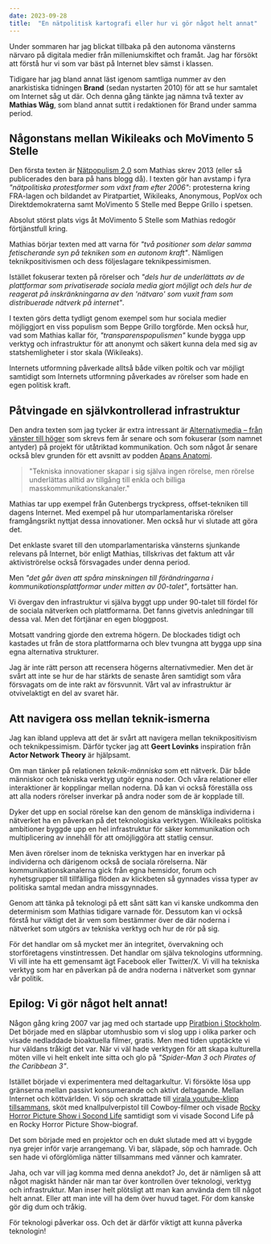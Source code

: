 ```yaml
---
date: 2023-09-28
title:  "En nätpolitisk kartografi eller hur vi gör något helt annat"
---
```

Under sommaren har jag blickat tillbaka på den autonoma vänsterns närvaro på digitala medier från milleniumskiftet och framåt. Jag har försökt att förstå hur vi som var bäst på Internet blev sämst i klassen.

Tidigare har jag bland annat läst igenom samtliga nummer av den anarkistiska tidningen **Brand** (sedan nystarten 2010) för att se hur samtalet om Internet såg ut där. Och denna gång tänkte jag nämna två texter av **Mathias Wåg**, som bland annat suttit i redaktionen för Brand under samma period.

## Någonstans mellan Wikileaks och  MoVimento 5 Stelle 

Den första texten är [Nätpopulism 2.0](https://guldfiske.se/2013/02/18/natpopulism-2-0/) som Mathias skrev 2013 (eller så publicerades den bara på hans blogg då). I texten gör han avstamp i fyra *"nätpolitiska protestformer som växt fram efter 2006"*: protesterna kring FRA-lagen och bildandet av Piratpartiet, Wikileaks, Anonymous, PopVox och Direktdemokraterna samt MoVimento 5 Stelle med Beppe Grillo i spetsen. 

Absolut störst plats vigs åt MoVimento 5 Stelle som Mathias redogör förtjänstfull kring.

Mathias börjar texten med att varna för *"två positioner som delar samma fetischerande syn på tekniken som en autonom kraft"*. Nämligen teknikpositivismen och dess följeslagare teknikpessimismen.

Istället fokuserar texten på rörelser och *"dels hur de underlättats av de plattformar som privatiserade sociala media gjort möjligt och dels hur de reagerat på inskränkningarna av den 'nätvaro' som vuxit fram som distribuerade nätverk på internet"*.

I texten görs detta tydligt genom exempel som hur sociala medier möjliggjort en viss populism som Beppe Grillo torgförde. Men också hur, vad som Mathias kallar för, *"transparenspopulismen"* kunde bygga upp verktyg och infrastruktur för att anonymt och säkert kunna dela med sig av statshemligheter i stor skala (Wikileaks).

Internets utformning påverkade alltså både vilken poltik och var möjligt samtidigt som Internets utformning påverkades av rörelser som hade en egen politisk kraft.

## Påtvingade en självkontrollerad infrastruktur

Den andra texten som jag tycker är extra intressant är [Alternativmedia – från vänster till höger](https://guldfiske.se/2017/04/26/alternativmedia-fran-vanster-till-hoger/) som skrevs fem år senare och som fokuserar (som namnet antyder) på projekt för utåtriktad kommunikation. Och som något år senare också blev grunden för ett avsnitt av podden [Apans Anatomi](https://tidningenbrand.se/2018/11/22/bli-media-i-kontrarevolutionens-tid/).

> "Tekniska innovationer skapar i sig själva ingen rörelse, men rörelse underlättas alltid av tillgång till enkla och billiga masskommunikationskanaler."

Mathias tar upp exempel från Gutenbergs tryckpress, offset-tekniken till dagens Internet. Med exempel på hur utomparlamentariska rörelser framgångsrikt nyttjat dessa innovationer. Men också hur vi slutade att göra det.

Det enklaste svaret till den utomparlamentariska vänsterns sjunkande relevans på Internet, bör enligt Mathias, tillskrivas det faktum att vår aktiviströrelse också försvagades under denna period.

Men *"det går även att spåra minskningen till förändringarna i kommunikationsplattformar under mitten av 00-talet"*, fortsätter han.

Vi övergav den infrastruktur vi själva byggt upp under 90-talet till fördel för de sociala nätverken och plattformarna. Det fanns givetvis anledningar till dessa val. Men det förtjänar en egen bloggpost.

Motsatt vandring gjorde den extrema högern. De blockades tidigt och kastades ut från de stora plattformarna och blev tvungna att bygga upp sina egna alternativa strukturer.

Jag är inte rätt person att recensera högerns alternativmedier. Men det är svårt att inte se hur de har stärkts de senaste åren samtidigt som våra försvagats om de inte rakt av försvunnit. Vårt val av infrastruktur är otvivelaktigt en del av svaret här.

## Att navigera oss mellan teknik-ismerna

Jag kan ibland uppleva att det är svårt att navigera mellan teknikpositivism och teknikpessimism. Därför tycker jag att **Geert Lovinks** inspiration från **Actor Network Theory** är hjälpsamt.

Om man tänker på relationen *teknik-människa* som ett nätverk. Där både människor och tekniska verktyg utgör egna noder. Och våra relationer eller interaktioner är kopplingar mellan noderna. Då kan vi också föreställa oss att alla noders rörelser inverkar på andra noder som de är kopplade till.

Dyker det upp en social rörelse kan den genom de mänskliga individerna i nätverket ha en påverkan på det teknologiska verktygen. Wikileaks politiska ambitioner byggde upp en hel infrastruktur för säker kommunikation och multiplicering av innehåll för att omöjliggöra att statlig censur.

Men även rörelser inom de tekniska verktygen har en inverkar på individerna och därigenom också de sociala rörelserna. När kommunikationskanalerna gick från egna hemsidor, forum och nyhetsgrupper till tillfälliga flöden av klickbeten så gynnades vissa typer av politiska samtal medan andra missgynnades.

Genom att tänka på teknologi på ett sånt sätt kan vi kanske undkomma den determinism som Mathias tidigare varnade för. Dessutom kan vi också förstå hur viktigt det är vem som bestämmer över de där noderna i nätverket som utgörs av tekniska verktyg och hur de rör på sig.

För det handlar om så mycket mer än integritet, övervakning och storföretagens vinstintressen. Det handlar om själva teknologins utformning. Vi vill inte ha ett gemensamt ägt Facebook eller Twitter/X. Vi vill ha tekniska verktyg som har en påverkan på de andra noderna i nätverket som gynnar vår politik.

## Epilog: Vi gör något helt annat!

Någon gång kring 2007 var jag med och startade upp [Piratbion i Stockholm](https://www.realtid.se/piratbion-visar-ny-film-utan-tillstand/). Det började med en släpbar utomhusbio som vi slog upp i olika parker och visade nedladdade bioaktuella filmer, gratis. Men med tiden upptäckte vi hur väldans tråkigt det var. När vi väl hade verktygen för att skapa kulturella möten ville vi helt enkelt inte sitta och glo på *"Spider-Man 3 och Pirates of the Caribbean 3"*.

Istället började vi experimentera med deltagarkultur. Vi försökte lösa upp gränserna mellan passivt konsumerande och aktivt deltagande. Mellan Internet och köttvärlden. Vi söp och skrattade till [virala youtube-klipp tillsammans](https://computersweden.idg.se/2.2683/1.91035/youtube-festival-till-stockholm), sköt med knallpulverpistol till Cowboy-filmer och visade [Rocky Horror Picture Show i Socond Life](https://copyriot.wordpress.com/2007/03/02/piratbion-trotsade-antipiratbyran-i-tva-varldar-samtidigt/) samtidigt som vi visade Socond Life på en Rocky Horror Picture Show-biograf.

Det som började med en projektor och en dukt slutade med att vi byggde nya grejer inför varje arrangemang. Vi bar, släpade, söp och hamrade. Och sen hade vi oförglömliga nätter tillsammans med vänner och kamrater.

Jaha, och var vill jag komma med denna anekdot? Jo, det är nämligen så att något magiskt händer när man tar över kontrollen över teknologi, verktyg och infrastruktur. Man inser helt plötsligt att man kan använda dem till något helt annat. Eller att man inte vill ha dem över huvud taget. För dom kanske gör dig dum och tråkig.

För teknologi påverkar oss. Och det är därför viktigt att kunna påverka teknologin!